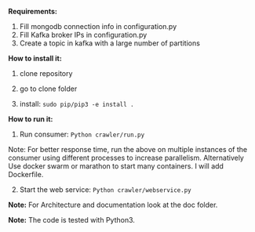 **Requirements:** 
  1) Fill mongodb connection info in configuration.py
  2) Fill Kafka broker IPs in configuration.py
  3) Create a topic in kafka with a large number of partitions


**How to install it:**
 1) clone repository

 2) go to clone folder

 3) install: `sudo pip/pip3 -e install .`


**How to run it:**
 1) Run consumer:
       `Python crawler/run.py`
 
 Note: For better response time, run the above on multiple instances of the consumer using different processes to increase parallelism.
 Alternatively Use docker swarm or marathon to start many containers. I will add Dockerfile.

 2) Start the web service:
        `Python crawler/webservice.py`


**Note:** For Architecture and documentation look at the doc folder.

**Note:** The code is tested with Python3.
